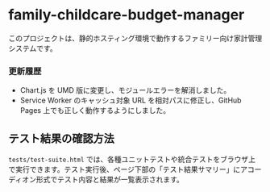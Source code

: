 # family-childcare-budget-manager

このプロジェクトは、静的ホスティング環境で動作するファミリー向け家計管理システムです。

### 更新履歴

* Chart.js を UMD 版に変更し、モジュールエラーを解消しました。
* Service Worker のキャッシュ対象 URL を相対パスに修正し、GitHub Pages 上でも正しく動作するようにしました。

## テスト結果の確認方法

`tests/test-suite.html` では、各種ユニットテストや統合テストをブラウザ上で実行できます。テスト実行後、ページ下部の「テスト結果サマリー」にアコーディオン形式でテスト内容と結果が一覧表示されます。

